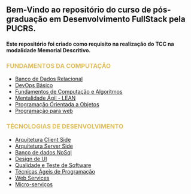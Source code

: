 ## Bem-Vindo ao repositório do curso de pós-graduação em Desenvolvimento FullStack pela PUCRS.
#### Este repositório foi criado como requisito na realização do TCC na modalidade Memorial Descritivo.

<h3 style="color: #E1BE5A;">FUNDAMENTOS DA COMPUTAÇÃO</h3>

- [Banco de Dados Relacional](01_Fundamentos_da_computação/banco_de_dados_relacional/bd.md)
  <br>
- [DevOps Básico](01_Fundamentos_da_computação/DevOps_basico/devOps_basico.md)
  <br>
- [Fundamentos de Computação e Algoritmos](01_Fundamentos_da_computação/fundamentos_de_computacao_e_algoritmos/Fundamentos.md)
  <br>
- [Mentalidade Ágil - LEAN](01_Fundamentos_da_computação/Mentalidade_agil_LEAN/agiLean.md)
  <br>
- [Programação Orientada a Objetos](01_Fundamentos_da_computação/Orientacao_a_objetos/POO.md)
  <br>
- [Programação para web](01_Fundamentos_da_computação/programacao_para_web/progWeb.md)

<h3 style="color: #E1BE5A;">TÉCNOLOGIAS DE DESENVOLVIMENTO</h3>

- [Arquitetura Client Side](02_Tecnologias_de_desenvolvimento/arquitetura_client_side/arquitetura_client_side.md)
  <br>
- [Arquitetura Server Side](02_Tecnologias_de_desenvolvimento/arquitetura_server_side/server_side.md)
  <br>
- [Banco de dados NoSql ](02_Tecnologias_de_desenvolvimento/bd_NoSql/no_sql.md)
  <br>
- [Design de UI](02_Tecnologias_de_desenvolvimento/Design_de_ui/UiDesign.md)
  <br>
- [Qualidade e Teste de Software](02_Tecnologias_de_desenvolvimento/qualidade_teste_de_software/qualidade_e_teste.md)
  <br>
- [Técnicas Ágeis de Programação](02_Tecnologias_de_desenvolvimento/tecnicas_ageis_programacao/tecnicas_ageis.md)
  <br>
- [Web Services](02_Tecnologias_de_desenvolvimento/web_services/web_services.md)
  <br>
- [Micro-serviços](02_Tecnologias_de_desenvolvimento/microservicos/microservicos.md)

